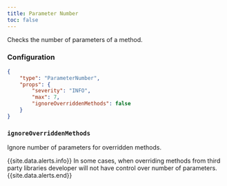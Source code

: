 ```yaml
---
title: Parameter Number
toc: false
---
```


Checks the number of parameters of a method.

### Configuration

```json
{
    "type": "ParameterNumber",
    "props": {
        "severity": "INFO",
        "max": 7,
        "ignoreOverriddenMethods": false
    }
}
```

### `ignoreOverriddenMethods`

Ignore number of parameters for overridden methods.

{{site.data.alerts.info}} In some cases, when overriding methods from third party libraries developer will not have control over number of parameters. {{site.data.alerts.end}}
